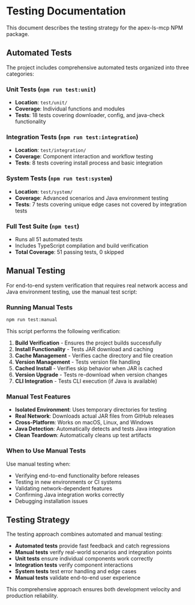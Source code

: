 # Testing Documentation

This document describes the testing strategy for the apex-ls-mcp NPM package.

## Automated Tests

The project includes comprehensive automated tests organized into three categories:

### Unit Tests (`npm run test:unit`)
- **Location**: `test/unit/`
- **Coverage**: Individual functions and modules
- **Tests**: 18 tests covering downloader, config, and java-check functionality

### Integration Tests (`npm run test:integration`) 
- **Location**: `test/integration/`
- **Coverage**: Component interaction and workflow testing
- **Tests**: 8 tests covering install process and basic integration

### System Tests (`npm run test:system`)
- **Location**: `test/system/`
- **Coverage**: Advanced scenarios and Java environment testing
- **Tests**: 7 tests covering unique edge cases not covered by integration tests

### Full Test Suite (`npm test`)
- Runs all 51 automated tests
- Includes TypeScript compilation and build verification
- **Total Coverage**: 51 passing tests, 0 skipped

## Manual Testing

For end-to-end system verification that requires real network access and Java environment testing, use the manual test script:

### Running Manual Tests

```bash
npm run test:manual
```

This script performs the following verification:

1. **Build Verification** - Ensures the project builds successfully
2. **Install Functionality** - Tests JAR download and caching
3. **Cache Management** - Verifies cache directory and file creation
4. **Version Management** - Tests version file handling
5. **Cached Install** - Verifies skip behavior when JAR is cached
6. **Version Upgrade** - Tests re-download when version changes
7. **CLI Integration** - Tests CLI execution (if Java is available)

### Manual Test Features

- **Isolated Environment**: Uses temporary directories for testing
- **Real Network**: Downloads actual JAR files from GitHub releases
- **Cross-Platform**: Works on macOS, Linux, and Windows
- **Java Detection**: Automatically detects and tests Java integration
- **Clean Teardown**: Automatically cleans up test artifacts

### When to Use Manual Tests

Use manual testing when:
- Verifying end-to-end functionality before releases
- Testing in new environments or CI systems
- Validating network-dependent features
- Confirming Java integration works correctly
- Debugging installation issues

## Testing Strategy

The testing approach combines automated and manual testing:

- **Automated tests** provide fast feedback and catch regressions
- **Manual tests** verify real-world scenarios and integration points
- **Unit tests** ensure individual components work correctly
- **Integration tests** verify component interactions
- **System tests** test error handling and edge cases
- **Manual tests** validate end-to-end user experience

This comprehensive approach ensures both development velocity and production reliability.